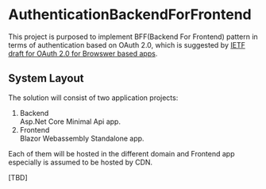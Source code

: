 # AuthenticationBackendForFrontend

This project is purposed to implement BFF(Backend For Frontend) pattern in terms of authentication based on OAuth 2.0, which is suggested by [IETF draft for OAuth 2.0 for Browswer based apps](https://datatracker.ietf.org/doc/html/draft-ietf-oauth-browser-based-apps-19).

## System Layout  

The solution will consist of two application projects:

1. Backend  
Asp.Net Core Minimal Api app. 
3. Frontend  
Blazor Webassembly Standalone app.

Each of them will be hosted in the different domain and Frontend app especially is assumed to be hosted by CDN.

[TBD]
